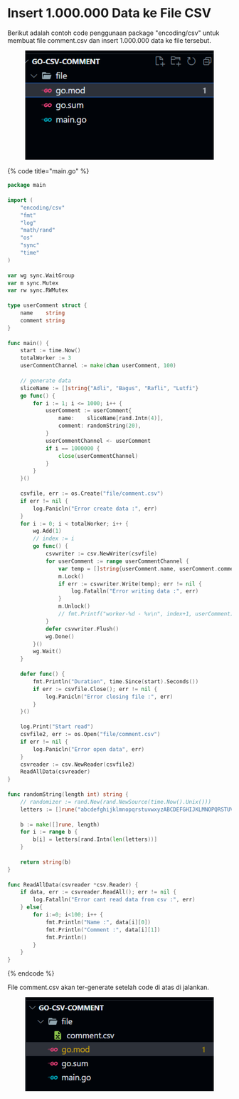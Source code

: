 # Insert 1.000.000 Data ke File CSV

Berikut adalah contoh code penggunaan package "encoding/csv" untuk membuat file comment.csv dan insert 1.000.000 data ke file tersebut.

<figure><img src="../.gitbook/assets/csv (1).png" alt=""><figcaption></figcaption></figure>

{% code title="main.go" %}
```go
package main

import (
	"encoding/csv"
	"fmt"
	"log"
	"math/rand"
	"os"
	"sync"
	"time"
)

var wg sync.WaitGroup
var m sync.Mutex
var rw sync.RWMutex

type userComment struct {
	name    string
	comment string
}

func main() {
	start := time.Now()
	totalWorker := 3
	userCommentChannel := make(chan userComment, 100)

	// generate data
	sliceName := []string{"Adli", "Bagus", "Rafli", "Lutfi"}
	go func() {
		for i := 1; i <= 1000; i++ {
			userComment := userComment{
				name:    sliceName[rand.Intn(4)],
				comment: randomString(20),
			}
			userCommentChannel <- userComment
			if i == 1000000 {
				close(userCommentChannel)
			}
		}
	}()

	csvfile, err := os.Create("file/comment.csv")
	if err != nil {
		log.Panicln("Error create data :", err)
	}
	for i := 0; i < totalWorker; i++ {
		wg.Add(1)
		// index := i
		go func() {		
			csvwriter := csv.NewWriter(csvfile)
			for userComment := range userCommentChannel {
				var temp = []string{userComment.name, userComment.comment}
				m.Lock()
				if err := csvwriter.Write(temp); err != nil {
					log.Fatalln("Error writing data :", err)
				}
				m.Unlock()
				// fmt.Printf("worker-%d - %v\n", index+1, userComment)
			}
			defer csvwriter.Flush()
			wg.Done()
		}()
		wg.Wait()
	}

	defer func() {
		fmt.Println("Duration", time.Since(start).Seconds())
		if err := csvfile.Close(); err != nil {
			log.Panicln("Error closing file :", err)
		}
	}()

	log.Print("Start read")
	csvfile2, err := os.Open("file/comment.csv")
	if err != nil {
		log.Panicln("Error open data", err)
	}
	csvreader := csv.NewReader(csvfile2)
	ReadAllData(csvreader)
}

func randomString(length int) string {
	// randomizer := rand.New(rand.NewSource(time.Now().Unix()))
	letters := []rune("abcdefghijklmnopqrstuvwxyzABCDEFGHIJKLMNOPQRSTUVWXYZ")

	b := make([]rune, length)
	for i := range b {
		b[i] = letters[rand.Intn(len(letters))]
	}

	return string(b)
}

func ReadAllData(csvreader *csv.Reader) {
	if data, err := csvreader.ReadAll(); err != nil {
		log.Fatalln("Error cant read data from csv :", err)
	} else{
		for i:=0; i<100; i++ {
			fmt.Println("Name :", data[i][0])
			fmt.Println("Comment :", data[i][1])
			fmt.Println()
		}
	}
}

```
{% endcode %}

File comment.csv akan ter-generate setelah code di atas di jalankan.

<figure><img src="../.gitbook/assets/csv 2 (1).png" alt=""><figcaption></figcaption></figure>
